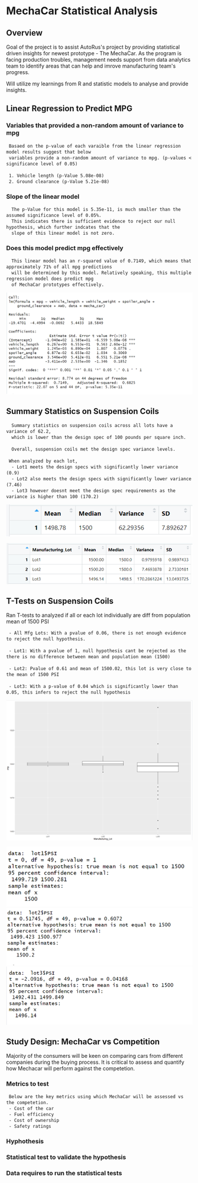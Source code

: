# MechaCar Statistical Analysis

## Overview

   Goal of the project is to assist AutoRus's project by providing statistical driven insights for newest prototype - The MechaCar. As the program is facing production troubles, management needs support from data analytics team to identify areas that can help and imrove manufacturing team's progress. 
   
   Will utilize my learnings from R and statistic models to analyse and provide insights. 
     
## Linear Regression to Predict MPG

### Variables that provided a non-random amount of variance to mpg
     Basaed on the p-value of each varaible from the linear regression model results suggest that below 
     variables provide a non-random amount of variance to mpg. (p-values < significance level of 0.05)
     
     1. Vehicle length (p-Value 5.08e-08)
     2. Ground clearance (p-Value 5.21e-08)
     
### Slope of the linear model
      The p-Value for this model is 5.35e-11, is much smaller than the assumed significance level of 0.05%. 
      This indicates there is sufficient evidence to reject our null hypothesis, which further indcates that the 
      slope of this linear model is not zero.

### Does this model predict mpg effectively
      This linear model has an r-squared value of 0.7149, which means that approximately 71% of all mpg predictions 
      will be determined by this model. Relatively speaking, this multiple regression model does predict mpg 
      of MechaCar prototypes effectively.

![](https://github.com/SuniAnalytics/MechaCar_Statistical_Analysis/blob/main/Resources/Linear%20Regression%20to%20Predict%20MPG.png)

## Summary Statistics on Suspension Coils
    
      Summary statistics on suspension coils across all lots have a variance of 62.2, 
      which is lower than the design spec of 100 pounds per square inch.
      
      Overall, suspension coils met the design spec variance levels.

     When analyzed by each lot, 
      - Lot1 meets the design specs with significantly lower variance (0.9)
      - Lot2 also meets the design specs with significantly lower variance (7.46)
      - Lot3 however doesnt meet the design spec requirements as the variance is higher than 100 (170.2)
      
![](https://github.com/SuniAnalytics/MechaCar_Statistical_Analysis/blob/main/Resources/Total_summery.png)

![](https://github.com/SuniAnalytics/MechaCar_Statistical_Analysis/blob/main/Resources/lot_summery.png)


## T-Tests on Suspension Coils

   Ran T-tests to analyzed if all or each lot individually are diff from population mean of 1500 PSI
      
     - All Mfg Lots: With a pvalue of 0.06, there is not enough evidence to reject the null hypothesis.
     
     - Lot1: With a pvalue of 1, null hypothesis cant be rejected as the there is no difference between mean and population mean (1500)

     - Lot2: Pvalue of 0.61 and mean of 1500.02, this lot is very close to the mean of 1500 PSI
     
     - Lot3: With a p-value of 0.04 which is significantly lower than 0.05, this infers to reject the null hypothesis
     
     
![](https://github.com/SuniAnalytics/MechaCar_Statistical_Analysis/blob/main/Resources/boxplot_by_lots.png)

![](https://github.com/SuniAnalytics/MechaCar_Statistical_Analysis/blob/main/Resources/ttest_lot1.png)
![](https://github.com/SuniAnalytics/MechaCar_Statistical_Analysis/blob/main/Resources/ttest_lot2.png)
![](https://github.com/SuniAnalytics/MechaCar_Statistical_Analysis/blob/main/Resources/ttest_lot3.png)


## Study Design: MechaCar vs Competition

   Majority of the consumers will be keen on comparing cars from different companies during the buying process. It is critical to assess and quantify how Mechacar will perform against the competetion. 

### Metrics to test
     Below are the key metrics using which MechaCar will be assessed vs the competetion. 
     - Cost of the car
     - Fuel efficiency 
     - Cost of ownership
     - Safety ratings

### Hyphothesis 



### Statistical test to validate the hypothesis

### Data requires to run the statistical tests


